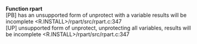   
__Function rpart__  
  [PB] has an unsupported form of unprotect with a variable results will be incomplete <R.INSTALL>/rpart/src/rpart.c:347  
  [UP] unsupported form of unprotect, unprotecting all variables, results will be incomplete <R.INSTALL>/rpart/src/rpart.c:347  

